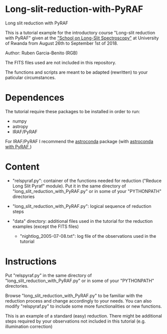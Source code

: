 # Long-slit-reduction-with-PyRAF
Long slit reduction with PyRAF

This is a tutorial example for the introductory course "Long-slit reduction with PyRAF" given at the ["School on Long-Slit Spectroscopy"](https://sites.google.com/site/schoolonspectroscopy/home) at University of Rwanda from August 26th to September 1st of 2018.

Author: Ruben Garcia-Benito (RGB)

The FITS files used are not included in this repository. 

The functions and scripts are meant to be adapted (rewritten) to your paticular circumstances.

# Dependences

The tutorial require these packages to be installed in order to run:

+ numpy
+ astropy
+ IRAF/PyRAF

For IRAF/PyRAF I recommend the [astroconda](https://astroconda.readthedocs.io/en/latest/) package (with [astroconda with PyRAF
](https://astroconda.readthedocs.io/en/latest/installation.html#legacy-software-stack-with-iraf))

# Content

* "relspyraf.py": container of the functions needed for reduction ("Reduce Long Slit Pyraf" module). Put it in the same directory of "long_slit_reduction_with_PyRAF.py" or in some of your "PYTHONPATH" directories

* "long_slit_reduction_with_PyRAF.py": logical sequence of reduction steps 

* "data" directory: additional files used in the tutorial for the reduction examples (except the FITS files)
   * "nightlog_2005-07-08.txt": log file of the observations used in the tutorial


# Instructions

Put "relspyraf.py" in the same directory of "long_slit_reduction_with_PyRAF.py" or in some of your "PYTHONPATH" directories.

Browse "long_slit_reduction_with_PyRAF.py" to be familiar with the reduction process and change accordingly to your needs. You can also modify "relspyraf.py" to include some more functionalities or new functions. 

This is an example of a standard (easy) reduction. There might be additional steps required by your observations not included in this tutorial (e.g. illumination correction)
